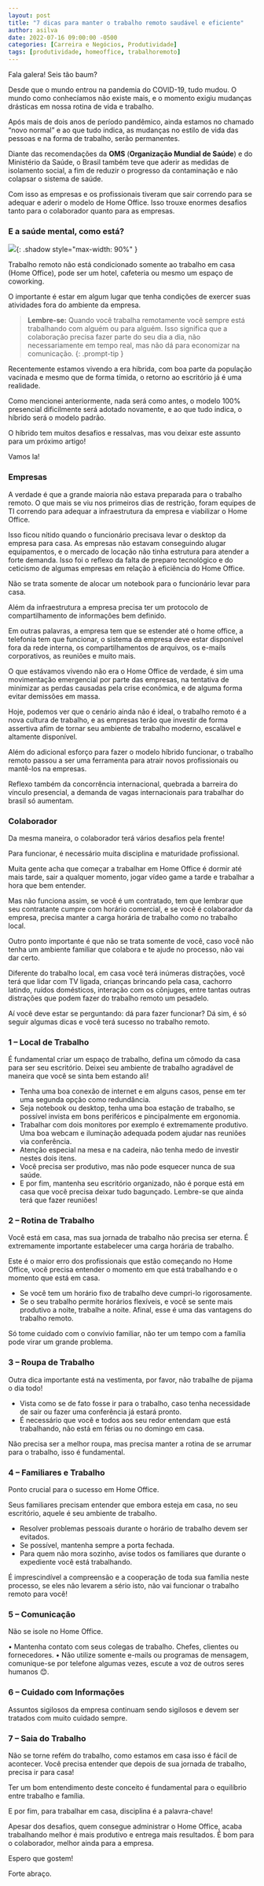 ```yaml
---
layout: post
title: "7 dicas para manter o trabalho remoto saudável e eficiente"
author: asilva
date: 2022-07-16 09:00:00 -0500
categories: [Carreira e Negócios, Produtividade]
tags: [produtividade, homeoffice, trabalhoremoto]
---
```


Fala galera! Seis tão baum?

Desde que o mundo entrou na pandemia do COVID-19, tudo mudou. O mundo como conhecíamos não existe mais, e o momento exigiu mudanças drásticas em nossa rotina de vida e trabalho.

Após mais de dois anos de período pandêmico, ainda estamos no chamado “novo normal” e ao que tudo indica, as mudanças no estilo de vida das pessoas e na forma de trabalho, serão permanentes.

Diante das recomendações da **OMS** (**Organização Mundial de Saúde**) e do Ministério da Saúde, o Brasil também teve que aderir as medidas de isolamento social, a fim de reduzir o progresso da contaminação e não colapsar o sistema de saúde.

Com isso as empresas e os profissionais tiveram que sair correndo para se adequar e aderir o modelo de Home Office. Isso trouxe enormes desafios tanto para o colaborador quanto para as empresas.

### **E a saúde mental, como está?**

![](/assets/img/29/remoto1.png){: .shadow style="max-width: 90%" }

Trabalho remoto não está condicionado somente ao trabalho em casa (Home Office), pode ser um hotel, cafeteria ou mesmo um espaço de coworking.

O importante é estar em algum lugar que tenha condições de exercer suas atividades fora do ambiente da empresa.

>**Lembre-se:** Quando você trabalha remotamente você sempre está trabalhando com alguém ou para alguém. Isso significa que a colaboração precisa fazer parte do seu dia a dia, não necessariamente em tempo real, mas não dá para economizar na comunicação.
{: .prompt-tip }

Recentemente estamos vivendo a era hibrida, com boa parte da população vacinada e mesmo que de forma tímida, o retorno ao escritório já é uma realidade.

Como mencionei anteriormente, nada será como antes, o modelo 100% presencial dificilmente será adotado novamente, e ao que tudo indica, o híbrido será o modelo padrão.

O híbrido tem muitos desafios e ressalvas, mas vou deixar este assunto para um próximo artigo!

Vamos la!

### **Empresas**

A verdade é que a grande maioria não estava preparada para o trabalho remoto. O que mais se viu nos primeiros dias de restrição, foram equipes de TI correndo para adequar a infraestrutura da empresa e viabilizar o Home Office.

Isso ficou nítido quando o funcionário precisava levar o desktop da empresa para casa. As empresas não estavam conseguindo alugar equipamentos, e o mercado de locação não tinha estrutura para atender a forte demanda. Isso foi o reflexo da falta de preparo tecnológico e do ceticismo de algumas empresas em relação à eficiência do Home Office.

Não se trata somente de alocar um notebook para o funcionário levar para casa.

Além da infraestrutura a empresa precisa ter um protocolo de compartilhamento de informações bem definido.

Em outras palavras, a empresa tem que se estender até o home office, a telefonia tem que funcionar, o sistema da empresa deve estar disponível fora da rede interna, os compartilhamentos de arquivos, os e-mails corporativos, as reuniões e muito mais.

O que estávamos vivendo não era o Home Office de verdade, é sim uma movimentação emergencial por parte das empresas, na tentativa de minimizar as perdas causadas pela crise econômica, e de alguma forma evitar demissões em massa.

Hoje, podemos ver que o cenário ainda não é ideal, o trabalho remoto é a nova cultura de trabalho, e as empresas terão que investir de forma assertiva afim de tornar seu ambiente de trabalho moderno, escalável e altamente disponível.

Além do adicional esforço para fazer o modelo híbrido funcionar, o trabalho remoto passou a ser uma ferramenta para atrair novos profissionais ou mantê-los na empresas.

Reflexo também da concorrência internacional, quebrada a barreira do vínculo presencial, a demanda de vagas internacionais para trabalhar do brasil só aumentam.

### **Colaborador**

Da mesma maneira, o colaborador terá vários desafios pela frente!

Para funcionar, é necessário muita disciplina e maturidade profissional.

Muita gente acha que começar a trabalhar em Home Office é dormir até mais tarde, sair a qualquer momento, jogar vídeo game a tarde e trabalhar a hora que bem entender.

Mas não funciona assim, se você é um contratado, tem que lembrar que seu contratante cumpre com horário comercial, e se você é colaborador da empresa, precisa manter a carga horária de trabalho como no trabalho local.

Outro ponto importante é que não se trata somente de você, caso você não tenha um ambiente familiar que colabora e te ajude no processo, não vai dar certo.

Diferente do trabalho local, em casa você terá inúmeras distrações, você terá que lidar com TV ligada, crianças brincando pela casa, cachorro latindo, ruídos domésticos, interação com os cônjuges, entre tantas outras distrações que podem fazer do trabalho remoto um pesadelo.

Aí você deve estar se perguntando: dá para fazer funcionar? Dá sim, é só seguir algumas dicas e você terá sucesso no trabalho remoto.

### **1 – Local de Trabalho**

É fundamental criar um espaço de trabalho, defina um cômodo da casa para ser seu escritório. Deixei seu ambiente de trabalho agradável de maneira que você se sinta bem estando ali!

- Tenha uma boa conexão de internet e em alguns casos, pense em ter uma segunda opção como redundância.
- Seja notebook ou desktop, tenha uma boa estação de trabalho, se possível invista em bons periféricos e pincipalmente em ergonomia.
- Trabalhar com dois monitores por exemplo é extremamente produtivo. Uma boa webcam e iluminação adequada podem ajudar nas reuniões via conferência.
- Atenção especial na mesa e na cadeira, não tenha medo de investir nestes dois itens.
- Você precisa ser produtivo, mas não pode esquecer nunca de sua saúde.
- E por fim, mantenha seu escritório organizado, não é porque está em casa que você precisa deixar tudo bagunçado. Lembre-se que ainda terá que fazer reuniões!

### **2 – Rotina de Trabalho**

Você está em casa, mas sua jornada de trabalho não precisa ser eterna. É extremamente importante estabelecer uma carga horária de trabalho.

Este é o maior erro dos profissionais que estão começando no Home Office, você precisa entender o momento em que está trabalhando e o momento que está em casa.

- Se você tem um horário fixo de trabalho deve cumpri-lo rigorosamente.
- Se o seu trabalho permite horários flexíveis, e você se sente mais produtivo a noite, trabalhe a noite. Afinal, esse é uma das vantagens do trabalho remoto.

Só tome cuidado com o convívio familiar, não ter um tempo com a família pode virar um grande problema.

### **3 – Roupa de Trabalho**

Outra dica importante está na vestimenta, por favor, não trabalhe de pijama o dia todo!

- Vista como se de fato fosse ir para o trabalho, caso tenha necessidade de sair ou fazer uma conferência já estará pronto.
- É necessário que você e todos aos seu redor entendam que está trabalhando, não está em férias ou no domingo em casa.

Não precisa ser a melhor roupa, mas precisa manter a rotina de se arrumar para o trabalho, isso é fundamental.

### **4 – Familiares e Trabalho**

Ponto crucial para o sucesso em Home Office.

Seus familiares precisam entender que embora esteja em casa, no seu escritório, aquele é seu ambiente de trabalho.

- Resolver problemas pessoais durante o horário de trabalho devem ser evitados.
- Se possível, mantenha sempre a porta fechada.
- Para quem não mora sozinho, avise todos os familiares que durante o expediente você está trabalhando.

É imprescindível a compreensão e a cooperação de toda sua família neste processo, se eles não levarem a sério isto, não vai funcionar o trabalho remoto para você!

### **5 – Comunicação**

Não se isole no Home Office.

•	Mantenha contato com seus colegas de trabalho. Chefes, clientes ou fornecedores.
•	Não utilize somente e-mails ou programas de mensagem, comunique-se por telefone algumas vezes, escute a voz de outros seres humanos 😊.

### **6 – Cuidado com Informações**

Assuntos sigilosos da empresa continuam sendo sigilosos e devem ser tratados com muito cuidado sempre.

### **7 – Saia do Trabalho**

Não se torne refém do trabalho, como estamos em casa isso é fácil de acontecer. Você precisa entender que depois de sua jornada de trabalho, precisa ir para casa!

Ter um bom entendimento deste conceito é fundamental para o equilíbrio entre trabalho e família.

E por fim, para trabalhar em casa, disciplina é a palavra-chave!

Apesar dos desafios, quem consegue administrar o Home Office, acaba trabalhando melhor é mais produtivo e entrega mais resultados. É bom para o colaborador, melhor ainda para a empresa.

Espero que gostem!

Forte abraço.